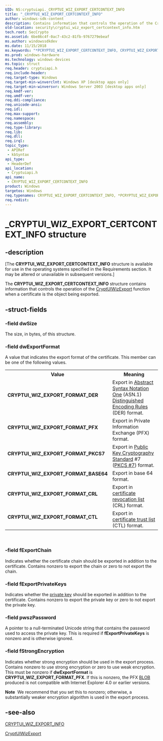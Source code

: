 ```yaml
---
UID: NS:cryptuiapi._CRYPTUI_WIZ_EXPORT_CERTCONTEXT_INFO
title: "_CRYPTUI_WIZ_EXPORT_CERTCONTEXT_INFO"
author: windows-sdk-content
description: Contains information that controls the operation of the CryptUIWizExport function when a certificate is the object being exported.
old-location: security\cryptui_wiz_export_certcontext_info.htm
tech.root: SecCrypto
ms.assetid: 6be86c4f-0ac7-43c2-81fb-9767279ebeaf
ms.author: windowssdkdev
ms.date: 11/15/2018
ms.keywords: "*PCRYPTUI_WIZ_EXPORT_CERTCONTEXT_INFO, CRYPTUI_WIZ_EXPORT_CERTCONTEXT_INFO, CRYPTUI_WIZ_EXPORT_CERTCONTEXT_INFO structure [Security], CRYPTUI_WIZ_EXPORT_FORMAT_BASE64, CRYPTUI_WIZ_EXPORT_FORMAT_CRL, CRYPTUI_WIZ_EXPORT_FORMAT_CTL, CRYPTUI_WIZ_EXPORT_FORMAT_DER, CRYPTUI_WIZ_EXPORT_FORMAT_PFX, CRYPTUI_WIZ_EXPORT_FORMAT_PKCS7, PCRYPTUI_WIZ_EXPORT_CERTCONTEXT_INFO, PCRYPTUI_WIZ_EXPORT_CERTCONTEXT_INFO structure pointer [Security], _CRYPTUI_WIZ_EXPORT_CERTCONTEXT_INFO, cryptuiapi/CRYPTUI_WIZ_EXPORT_CERTCONTEXT_INFO, cryptuiapi/PCRYPTUI_WIZ_EXPORT_CERTCONTEXT_INFO, security.cryptui_wiz_export_certcontext_info"
ms.prod: windows-hardware
ms.technology: windows-devices
ms.topic: struct
req.header: cryptuiapi.h
req.include-header: 
req.target-type: Windows
req.target-min-winverclnt: Windows XP [desktop apps only]
req.target-min-winversvr: Windows Server 2003 [desktop apps only]
req.kmdf-ver: 
req.umdf-ver: 
req.ddi-compliance: 
req.unicode-ansi: 
req.idl: 
req.max-support: 
req.namespace: 
req.assembly: 
req.type-library: 
req.lib: 
req.dll: 
req.irql: 
topic_type:
 - APIRef
 - kbSyntax
api_type:
 - HeaderDef
api_location:
 - Cryptuiapi.h
api_name:
 - CRYPTUI_WIZ_EXPORT_CERTCONTEXT_INFO
product: Windows
targetos: Windows
req.typenames: CRYPTUI_WIZ_EXPORT_CERTCONTEXT_INFO, *PCRYPTUI_WIZ_EXPORT_CERTCONTEXT_INFO
req.redist: 
---
```


# _CRYPTUI_WIZ_EXPORT_CERTCONTEXT_INFO structure


## -description


<p class="CCE_Message">[The  <b>CRYPTUI_WIZ_EXPORT_CERTCONTEXT_INFO</b> structure is available for use in the operating systems specified in the Requirements section. It may be altered or unavailable in subsequent versions.]

The <b>CRYPTUI_WIZ_EXPORT_CERTCONTEXT_INFO</b> structure contains information that controls the operation of the <a href="https://msdn.microsoft.com/en-us/library/Aa380395(v=VS.85).aspx">CryptUIWizExport</a> function when a certificate is the object being exported.


## -struct-fields




### -field dwSize

The size, in bytes, of this structure.


### -field dwExportFormat

A value that indicates the export format of the certificate.  This member can be one of the following values.

<table>
<tr>
<th>Value</th>
<th>Meaning</th>
</tr>
<tr>
<td width="40%"><a id="CRYPTUI_WIZ_EXPORT_FORMAT_DER"></a><a id="cryptui_wiz_export_format_der"></a><dl>
<dt><b>CRYPTUI_WIZ_EXPORT_FORMAT_DER</b></dt>
</dl>
</td>
<td width="60%">
Export in <a href="https://msdn.microsoft.com/en-us/library/ms721532(v=VS.85).aspx">Abstract Syntax Notation One</a> (ASN.1) <a href="https://msdn.microsoft.com/en-us/library/ms721573(v=VS.85).aspx">Distinguished Encoding Rules</a> (DER) format.

</td>
</tr>
<tr>
<td width="40%"><a id="CRYPTUI_WIZ_EXPORT_FORMAT_PFX"></a><a id="cryptui_wiz_export_format_pfx"></a><dl>
<dt><b>CRYPTUI_WIZ_EXPORT_FORMAT_PFX</b></dt>
</dl>
</td>
<td width="60%">
Export in Private Information Exchange (PFX) format.

</td>
</tr>
<tr>
<td width="40%"><a id="CRYPTUI_WIZ_EXPORT_FORMAT_PKCS7"></a><a id="cryptui_wiz_export_format_pkcs7"></a><dl>
<dt><b>CRYPTUI_WIZ_EXPORT_FORMAT_PKCS7</b></dt>
</dl>
</td>
<td width="60%">
Export in <a href="https://msdn.microsoft.com/en-us/library/ms721603(v=VS.85).aspx">Public Key Cryptography Standard</a> #7 (<a href="https://msdn.microsoft.com/en-us/library/ms721603(v=VS.85).aspx">PKCS #7</a>) format.

</td>
</tr>
<tr>
<td width="40%"><a id="CRYPTUI_WIZ_EXPORT_FORMAT_BASE64"></a><a id="cryptui_wiz_export_format_base64"></a><dl>
<dt><b>CRYPTUI_WIZ_EXPORT_FORMAT_BASE64</b></dt>
</dl>
</td>
<td width="60%">
Export in base 64 format.

</td>
</tr>
<tr>
<td width="40%"><a id="CRYPTUI_WIZ_EXPORT_FORMAT_CRL"></a><a id="cryptui_wiz_export_format_crl"></a><dl>
<dt><b>CRYPTUI_WIZ_EXPORT_FORMAT_CRL</b></dt>
</dl>
</td>
<td width="60%">
Export in <a href="https://msdn.microsoft.com/en-us/library/ms721572(v=VS.85).aspx">certificate revocation list</a> (CRL) format.

</td>
</tr>
<tr>
<td width="40%"><a id="CRYPTUI_WIZ_EXPORT_FORMAT_CTL"></a><a id="cryptui_wiz_export_format_ctl"></a><dl>
<dt><b>CRYPTUI_WIZ_EXPORT_FORMAT_CTL</b></dt>
</dl>
</td>
<td width="60%">
Export in <a href="https://msdn.microsoft.com/en-us/library/ms721572(v=VS.85).aspx">certificate trust list</a> (CTL) format.

</td>
</tr>
</table>
 


### -field fExportChain

Indicates whether the certificate chain should be exported in addition to the certificate. Contains nonzero to export the chain or zero to not export the chain.


### -field fExportPrivateKeys

Indicates whether the <a href="https://msdn.microsoft.com/en-us/library/ms721603(v=VS.85).aspx">private key</a> should be exported in addition to the certificate. Contains nonzero to export the private key or zero to not export the private key.


### -field pwszPassword

A pointer to a null-terminated Unicode string that contains the password used to access the private key.  This is required if <b>fExportPrivateKeys</b> is nonzero and is otherwise ignored.


### -field fStrongEncryption

Indicates whether strong encryption should be used in the export process. Contains nonzero to use strong encryption or zero to use weak encryption. This must be nonzero if <b>dwExportFormat</b> is <b>CRYPTUI_WIZ_EXPORT_FORMAT_PFX</b>. If this is nonzero, the PFX <a href="https://msdn.microsoft.com/en-us/library/ms721569(v=VS.85).aspx">BLOB</a> produced is not compatible with Internet Explorer 4.0 or earlier versions.

<b>Note</b>  We recommend that you set this to nonzero; otherwise, a substantially weaker encryption algorithm is used in the export process.


## -see-also




<a href="https://msdn.microsoft.com/en-us/library/Aa380867(v=VS.85).aspx">CRYPTUI_WIZ_EXPORT_INFO</a>



<a href="https://msdn.microsoft.com/en-us/library/Aa380395(v=VS.85).aspx">CryptUIWizExport</a>
 

 


